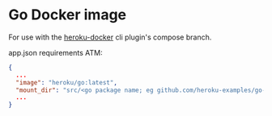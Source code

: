 # Go Docker image

For use with the [heroku-docker](https://github.com/heroku/heroku-docker) cli plugin's compose branch.

app.json requirements ATM:

```json
{
  ...
  "image": "heroku/go:latest",
  "mount_dir": "src/<go package name; eg github.com/heroku-examples/go-websocket-chat-demo>",
  ...
}
```
